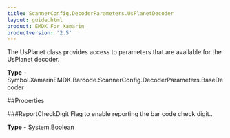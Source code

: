 ```yaml
---
title: ScannerConfig.DecoderParameters.UsPlanetDecoder
layout: guide.html 
product: EMDK For Xamarin 
productversion: '2.5' 
---
```

The UsPlanet class provides access to parameters that are available for the UsPlanet decoder.

**Type** - Symbol.XamarinEMDK.Barcode.ScannerConfig.DecoderParameters.BaseDecoder

##Properties

###ReportCheckDigit
Flag to enable reporting the bar code check digit..

**Type** - System.Boolean



